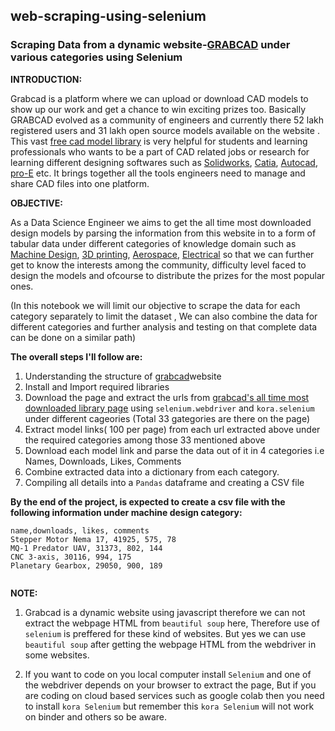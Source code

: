 ## web-scraping-using-selenium
### Scraping Data from a dynamic website-[GRABCAD](https://grabcad.com/library) under various categories using Selenium

**INTRODUCTION:**

Grabcad is a platform where we can upload or download CAD models to show up our work and get a chance to win exciting prizes too. Basically GRABCAD evolved as a community of engineers and currently there 52 lakh registered users and 31 lakh open source models available on the website . This vast [free cad model library](https://grabcad.com/library) is very helpful for students and learning professionals who wants to be a part of CAD related jobs or research for learning different designing softwares such as [Solidworks](https://grabcad.com/library?page=1&time=all_time&sort=popular&softwares=solidworks),  [Catia](https://grabcad.com/library?page=1&time=all_time&sort=popular&softwares=catia),  [Autocad](https://grabcad.com/library?page=1&time=all_time&sort=popular&softwares=autocad),  [pro-E](https://grabcad.com/library?page=1&time=all_time&sort=popular&softwares=pro-slash-engineer-wildfire) etc. 
It brings together all the tools engineers need to manage and share CAD files into one platform.

**OBJECTIVE:**

As a Data Science Engineer we aims to get the all time most downloaded design models by parsing the information from this website in to a form of tabular data under different categories of knowledge domain such as [Machine Design](https://grabcad.com/library?page=1&time=all_time&sort=popular&categories=machine-design),  [3D printing](https://grabcad.com/library?page=1&time=all_time&sort=popular&categories=3d-printing),  [Aerospace](https://grabcad.com/library?page=1&time=all_time&sort=popular&categories=aerospace),  [Electrical](https://grabcad.com/library?page=1&time=all_time&sort=popular&categories=electrical)  so that we can further get to know the interests among the community, difficulty level faced to design the models and ofcourse to distribute the prizes for the most popular ones. 

(In this notebook we will limit our objective to scrape the data for each category separately to limit the dataset , We can also combine the data for different categories and further analysis and testing on that complete data can be done on a similar path)

**The overall steps I'll follow are:**

1. Understanding the structure of [grabcad](https://grabcad.com/library)website
2. Install and Import required libraries
3. Download the page and extract the urls from [grabcad's all time most downloaded library page](https://grabcad.com/library?page=1&time=all_time&sort=most_downloaded) using <code>selenium.webdriver</code> and <code>kora.selenium</code>  under different cageories (Total 33 gategories are there on the page) 
4. Extract model links( 100 per page) from each url extracted above under the required categories among those 33 mentioned above 
5. Download each model link and parse the data out of it in 4 categories i.e  Names, Downloads, Likes, Comments 
6. Combine extracted data into a dictionary from each category.
7. Compiling all details into a <code>Pandas</code> dataframe and creating a CSV file

**By the end of the project, is expected to create a csv file with the following information under machine design category:**
```
name,downloads, likes, comments
Stepper Motor Nema 17, 41925, 575, 78
MQ-1 Predator UAV, 31373, 802, 144
CNC 3-axis, 30116, 994, 175
Planetary Gearbox, 29050, 900, 189


```
**NOTE:**

1. Grabcad is a dynamic website using javascript therefore we can not extract the webpage HTML from <code>beautiful soup</code> here, Therefore use of <code>selenium</code> is preffered for these kind of websites. But yes we can use <code>beautiful soup</code> after getting the webpage HTML from the webdriver in some websites. 

2. If you want to code on you local computer install <code>Selenium</code> and one of the webdriver depends on your browser to extract the page, But if you are coding on cloud based services such as google colab then you need to install <code>kora Selenium</code> but remember this <code>kora Selenium</code> will not work on binder and others so be aware.

